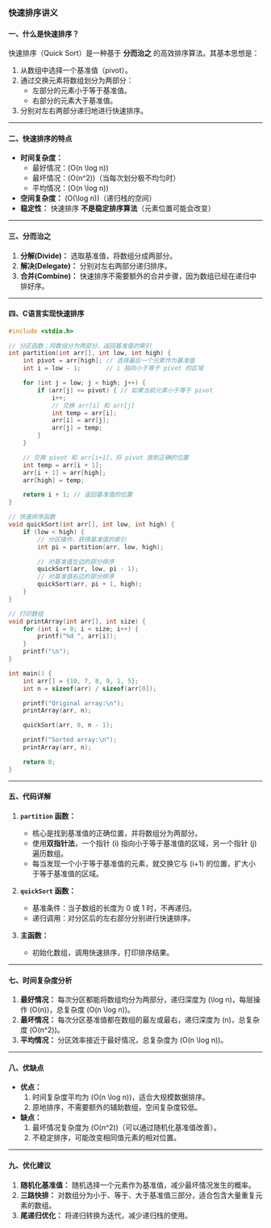 ### 快速排序讲义

#### 一、什么是快速排序？

快速排序（Quick Sort）是一种基于 **分而治之** 的高效排序算法。其基本思想是：
1. 从数组中选择一个基准值（pivot）。
2. 通过交换元素将数组划分为两部分：
   - 左部分的元素小于等于基准值。
   - 右部分的元素大于基准值。
3. 分别对左右两部分递归地进行快速排序。

---

#### 二、快速排序的特点
- **时间复杂度：**
  - 最好情况：\(O(n \log n)\)
  - 最坏情况：\(O(n^2)\)（当每次划分极不均匀时）
  - 平均情况：\(O(n \log n)\)
- **空间复杂度：** \(O(\log n)\)（递归栈的空间）
- **稳定性：** 快速排序 **不是稳定排序算法**（元素位置可能会改变）

---

#### 三、分而治之

1. **分解(Divide)：** 选取基准值，将数组分成两部分。
2. **解决(Delegate)：** 分别对左右两部分递归排序。
3. **合并(Combine)：** 快速排序不需要额外的合并步骤，因为数组已经在递归中排好序。

---

#### 四、C语言实现快速排序

```c
#include <stdio.h>

// 分区函数：将数组分为两部分，返回基准值的索引
int partition(int arr[], int low, int high) {
    int pivot = arr[high]; // 选择最后一个元素作为基准值
    int i = low - 1;       // i 指向小于等于 pivot 的区域

    for (int j = low; j < high; j++) {
        if (arr[j] <= pivot) { // 如果当前元素小于等于 pivot
            i++;
            // 交换 arr[i] 和 arr[j]
            int temp = arr[i];
            arr[i] = arr[j];
            arr[j] = temp;
        }
    }

    // 交换 pivot 和 arr[i+1]，将 pivot 放到正确的位置
    int temp = arr[i + 1];
    arr[i + 1] = arr[high];
    arr[high] = temp;

    return i + 1; // 返回基准值的位置
}

// 快速排序函数
void quickSort(int arr[], int low, int high) {
    if (low < high) {
        // 分区操作，获得基准值的索引
        int pi = partition(arr, low, high);

        // 对基准值左边的部分排序
        quickSort(arr, low, pi - 1);
        // 对基准值右边的部分排序
        quickSort(arr, pi + 1, high);
    }
}

// 打印数组
void printArray(int arr[], int size) {
    for (int i = 0; i < size; i++) {
        printf("%d ", arr[i]);
    }
    printf("\n");
}

int main() {
    int arr[] = {10, 7, 8, 9, 1, 5};
    int n = sizeof(arr) / sizeof(arr[0]);

    printf("Original array:\n");
    printArray(arr, n);

    quickSort(arr, 0, n - 1);

    printf("Sorted array:\n");
    printArray(arr, n);

    return 0;
}
```

---

#### 五、代码详解

1. **`partition` 函数：**
   - 核心是找到基准值的正确位置，并将数组分为两部分。
   - 使用**双指针法**，一个指针 \(i\) 指向小于等于基准值的区域，另一个指针 \(j\) 遍历数组。
   - 每当发现一个小于等于基准值的元素，就交换它与 \(i+1\) 的位置，扩大小于等于基准值的区域。

2. **`quickSort` 函数：**
   - 基准条件：当子数组的长度为 0 或 1 时，不再递归。
   - 递归调用：对分区后的左右部分分别进行快速排序。

3. **主函数：**
   - 初始化数组，调用快速排序，打印排序结果。

---

#### 七、时间复杂度分析

1. **最好情况：** 每次分区都能将数组均分为两部分，递归深度为 \(\log n\)，每层操作 \(O(n)\)，总复杂度 \(O(n \log n)\)。
2. **最坏情况：** 每次分区基准值都在数组的最左或最右，递归深度为 \(n\)，总复杂度 \(O(n^2)\)。
3. **平均情况：** 分区效率接近于最好情况，总复杂度为 \(O(n \log n)\)。

---

#### 八、优缺点

- **优点：**
  1. 时间复杂度平均为 \(O(n \log n)\)，适合大规模数据排序。
  2. 原地排序，不需要额外的辅助数组，空间复杂度较低。
- **缺点：**
  1. 最坏情况复杂度为 \(O(n^2)\)（可以通过随机化基准值改善）。
  2. 不稳定排序，可能改变相同值元素的相对位置。

---

#### 九、优化建议

1. **随机化基准值：** 随机选择一个元素作为基准值，减少最坏情况发生的概率。
2. **三路快排：** 对数组分为小于、等于、大于基准值三部分，适合包含大量重复元素的数组。
3. **尾递归优化：** 将递归转换为迭代，减少递归栈的使用。

